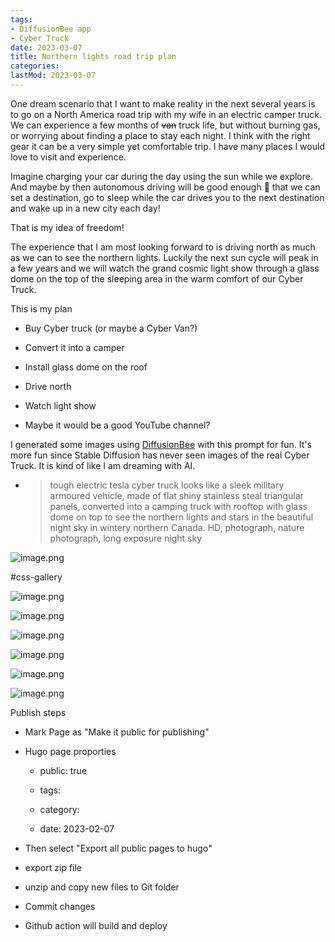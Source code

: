 ```yaml
---
tags:
- DiffusionBee app
- Cyber Truck
date: 2023-03-07
title: Northern lights road trip plan
categories:
lastMod: 2023-03-07
---
```



One dream scenario that I want to make reality in the next several years is to go on a North America road trip with my wife in an electric camper truck. We can experience a few months of ~~van~~ truck life, but without burning gas, or worrying about finding a place to stay each night. I think with the right gear it can be a very simple yet comfortable trip. I have many places I would love to visit and experience.

Imagine charging your car during the day using the sun while we explore. And maybe by then autonomous driving will be good enough 🤞 that we can set a destination, go to sleep while the car drives you to the next destination and wake up in a new city each day!

That is my idea of freedom!

The experience that I am most looking forward to is driving north as much as we can to see the northern lights. Luckily the next sun cycle will peak in a few years and we will watch the grand cosmic light show through a glass dome on the top of the sleeping area in the warm comfort of our Cyber Truck.

This is my plan

  + Buy Cyber truck (or maybe a Cyber Van?)

  + Convert it into a camper

  + Install glass dome on the roof

  + Drive north

  + Watch light show

  + Maybe it would be a good YouTube channel?

I generated some images using [DiffusionBee](https://diffusionbee.com/) with this prompt for fun. It's more fun since Stable Diffusion has never seen images of the real Cyber Truck. It is kind of like I am dreaming with AI.

  + > tough electric tesla cyber truck looks like a sleek military armoured vehicle, made of flat shiny stainless steal triangular panels, converted into a camping truck with rooftop with glass dome on top to see the northern lights and stars in the beautiful night sky in wintery northern Canada. HD, photograph, nature photograph, long exposure night sky

![image.png](/assets/image_1678259218897_0.png)

#css-gallery

![image.png](/assets/image_1678258976366_0.png)

![image.png](/assets/image_1678258205542_0.png)

![image.png](/assets/image_1678258131107_0.png)

![image.png](/assets/image_1678258118406_0.png)

![image.png](/assets/image_1678258107147_0.png)

![image.png](/assets/image_1678257769088_0.png)









Publish steps

  + Mark Page as "Make it public for publishing"

  + Hugo page proporties

    + public: true

    + tags:

    + category:

    + date: 2023-02-07

  + Then select "Export all public pages to hugo"

  + export zip file

  + unzip and copy new files to Git folder

  + Commit changes

  + Github action will build and deploy
